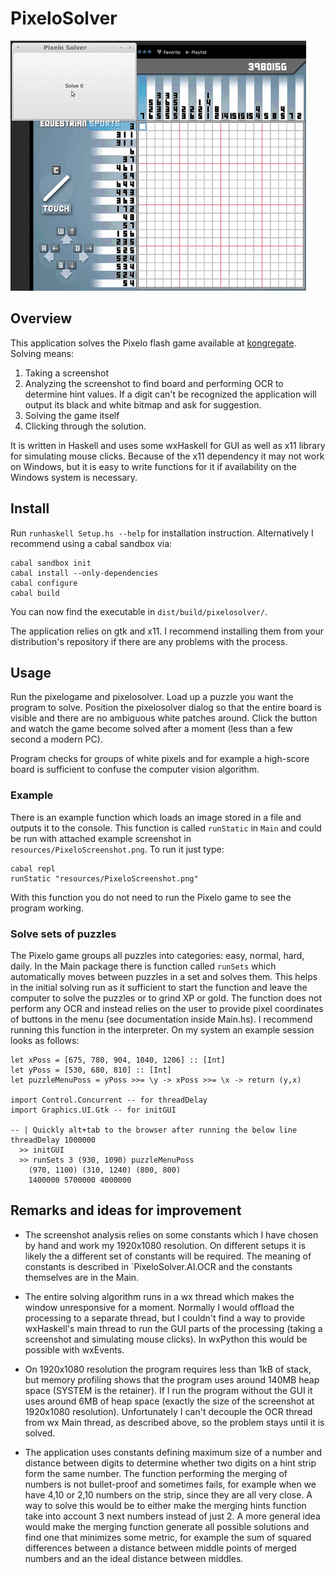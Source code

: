 # PixeloSolver

![example video](doc/ExampleVideo/PixeloVideo.gif)

Overview
--------

This application solves the Pixelo flash game available at
[kongregate](http://www.kongregate.com/games/tamaii/pixelo). Solving means:

  1. Taking a screenshot
  2. Analyzing the screenshot to find board and performing OCR to determine hint
     values. If a digit can't be recognized the application will output its
     black and white bitmap and ask for suggestion.
  3. Solving the game itself
  4. Clicking through the solution.

It is written in Haskell and uses some wxHaskell for GUI as well as x11 library
for simulating mouse clicks. Because of the x11 dependency it may not work on
Windows, but it is easy to write functions for it if availability on the Windows
system is necessary.

Install
-------

Run `runhaskell Setup.hs --help` for installation instruction. Alternatively I
recommend using a cabal sandbox via:

    cabal sandbox init
    cabal install --only-dependencies
    cabal configure
    cabal build

You can now find the executable in `dist/build/pixelosolver/`.

The application relies on gtk and x11. I recommend installing them from your
distribution's repository if there are any problems with the process.

Usage
-----

Run the pixelogame and pixelosolver. Load up a puzzle you want the program to
solve. Position the pixelosolver dialog so that the entire board is visible and
there are no ambiguous white patches around. Click the button and watch the
game become solved after a moment (less than a few second a modern PC).

Program checks for groups of white pixels and for example a high-score board is
sufficient to confuse the computer vision algorithm.

### Example

There is an example function which loads an image stored in a file and outputs
it to the console. This function is called `runStatic` in `Main` and could be
run with attached example screenshot in `resources/PixeloScreenshot.png`. To run
it just type:

    cabal repl
    runStatic "resources/PixeloScreenshot.png"

With this function you do not need to run the Pixelo game to see the program
working.

### Solve sets of puzzles

The Pixelo game groups all puzzles into categories: easy, normal, hard, daily.
In the Main package there is function called `runSets` which automatically moves
between puzzles in a set and solves them. This helps in the initial solving run
as it sufficient to start the function and leave the computer to solve the
puzzles or to grind XP or gold. The function does not perform any OCR and
instead relies on the user to provide pixel coordinates of buttons in the menu
(see documentation inside Main.hs). I recommend running this function in the
interpreter. On my system an example session looks as follows:

    let xPoss = [675, 780, 904, 1040, 1206] :: [Int]
    let yPoss = [530, 680, 810] :: [Int]
    let puzzleMenuPoss = yPoss >>= \y -> xPoss >>= \x -> return (y,x)

    import Control.Concurrent -- for threadDelay
    import Graphics.UI.Gtk -- for initGUI

    -- | Quickly alt+tab to the browser after running the below line
    threadDelay 1000000 
      >> initGUI 
      >> runSets 3 (930, 1090) puzzleMenuPoss
        (970, 1100) (310, 1240) (800, 800)
        1400000 5700000 4000000

Remarks and ideas for improvement
---------------------------------
* The screenshot analysis relies on some constants which I have chosen by hand
  and work my 1920x1080 resolution. On different setups it is likely the a
  different set of constants will be required. The meaning of constants is
  described in `PixeloSolver.AI.OCR and the constants themselves are in the
  Main.

* The entire solving algorithm runs in a wx thread which makes the window
  unresponsive for a moment. Normally I would offload the processing to a
  separate thread, but I couldn't find a way to provide wxHaskell's main thread
  to run the GUI parts of the processing (taking a screenshot and simulating
  mouse clicks). In wxPython this would be possible with wxEvents.

* On 1920x1080 resolution the program requires less than 1kB of stack, but
  memory profiling shows that the program uses around 140MB heap space (SYSTEM
  is the retainer). If I run the program without the GUI it uses around 6MB of
  heap space (exactly the size of the screenshot at 1920x1080 resolution).
  Unfortunately I can't decouple the OCR thread from wx Main thread, as
  described above, so the problem stays until it is solved.

* The application uses constants defining maximum size of a number and distance
  between digits to determine whether two digits on a hint strip form the same
  number. The function performing the merging of numbers is not bullet-proof and
  sometimes fails, for example when we have 4,10 or 2,10 numbers on the
  strip, since they are all very close. A way to solve this would be to either
  make the merging hints function take into account 3 next numbers instead of
  just 2. A more general idea would make the merging function generate all
  possible solutions and find one that minimizes some metric, for example
  the sum of squared differences between a distance between middle points of
  merged numbers and an the ideal distance between middles.
